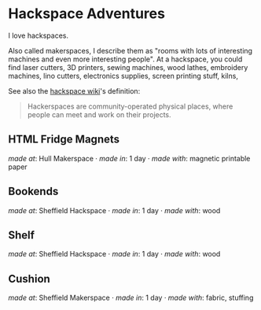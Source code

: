 # Hackspace Adventures

<word-count parent=".markdown-body"></word-count>

I love hackspaces.

Also called makerspaces, I describe them as "rooms with lots of interesting machines and even more interesting people". At a hackspace, you could find laser cutters, 3D printers, sewing machines, wood lathes, embroidery machines, lino cutters, electronics supplies, screen printing stuff, kilns,

See also the [hackspace wiki][HackerspaceWiki]'s definition:

> Hackerspaces are community-operated physical places, where people can meet and work on their projects.

## HTML Fridge Magnets

<figcaption>

*made at*: Hull Makerspace · *made in*: 1 day · *made with*: magnetic printable paper

</figcaption>

<fridge-magnets-model></fridge-magnets-model>

## Bookends

<figcaption>

*made at*: Sheffield Hackspace · *made in*: 1 day · *made with*: wood

</figcaption>

<bookend-model></bookend-model>

## Shelf

<figcaption>

*made at*: Sheffield Hackspace · *made in*: 1 day · *made with*: wood

</figcaption>

<shelf-model></shelf-model>

## Cushion

<figcaption>

*made at*: Sheffield Makerspace · *made in*: 1 day · *made with*: fabric, stuffing

</figcaption>

<cushion-model></cushion--model>

[HackerspaceWiki]: https://wiki.hackerspaces.org/

